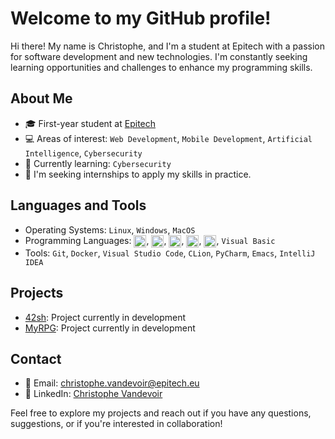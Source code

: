 # Welcome to my GitHub profile!

Hi there! My name is Christophe, and I'm a student at Epitech with a passion for software development and new technologies. I'm constantly seeking learning opportunities and challenges to enhance my programming skills.

## About Me

- 🎓 First-year student at [Epitech](https://www.epitech.eu/)
- 💻 Areas of interest: `Web Development`, `Mobile Development`, `Artificial Intelligence`, `Cybersecurity`
- 🌱 Currently learning: `Cybersecurity`
- 🔭 I'm seeking internships to apply my skills in practice.

## Languages and Tools

- Operating Systems: `Linux`, `Windows`, `MacOS`
- Programming Languages: <img align="center" width="20" height="20" src="https://img.icons8.com/color/512/c-programming.png" alt="c-programming"/>, <img align="center" width="20" height="20" src="https://img.icons8.com/color/512/python--v1.png" alt="python--v1"/>, <img align="center" width="20" height="20" src="https://img.icons8.com/color/512/html-5--v1.png" alt="html-5--v1"/>, <img align="center" width="20" height="20" src="https://img.icons8.com/color/512/php.png" alt="php"/>, <img align="center" width="20" height="20" src="https://img.icons8.com/color/512/mysql-logo.png" alt="mysql-logo"/>, `Visual Basic`
- Tools: `Git`, `Docker`, `Visual Studio Code`, `CLion`, `PyCharm`, `Emacs`, `IntelliJ IDEA`

## Projects

- [42sh](https://github.com/ItsKarmaOff/42sh): Project currently in development
- [MyRPG](https://github.com/ItsKarmaOff/MyRPG): Project currently in development

## Contact

- 📧 Email: [christophe.vandevoir@epitech.eu](mailto:christophe.vandevoir@epitech.eu)
- 💼 LinkedIn: [Christophe Vandevoir](https://www.linkedin.com/in/christophe-vandevoir/)

Feel free to explore my projects and reach out if you have any questions, suggestions, or if you're interested in collaboration!
